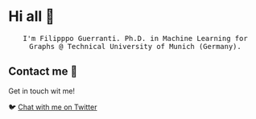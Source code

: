 # Hi all :wave:

<p align="center">
  <samp>
I'm Filipppo Guerranti. Ph.D. in Machine Learning for Graphs @ Technical University of Munich (Germany).
  </samp>

 <!--
  <br/>
  <br/>
  <img src="https://github-readme-stats.vercel.app/api?username=guerrantif&show_icons=true" alt="Filippo Guerranti Github Stats"></img>
 -->
</p>

## Contact me :speech_balloon:

Get in touch wit me!

:bird: <a href="https://twitter.com/guerrantif">Chat with me on Twitter</a>
